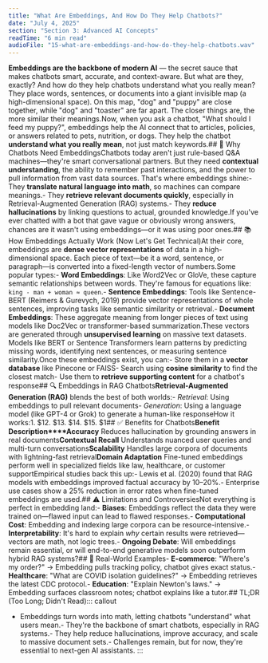 ```yaml
---
title: "What Are Embeddings, And How Do They Help Chatbots?"
date: "July 4, 2025"
section: "Section 3: Advanced AI Concepts"
readTime: "6 min read"
audioFile: "15-what-are-embeddings-and-how-do-they-help-chatbots.wav"
---
```


**Embeddings are the backbone of modern AI** — the secret sauce that makes chatbots smart, accurate, and context-aware. But what are they, exactly? And how do they help chatbots understand what you really mean?They place words, sentences, or documents into a giant invisible map (a high-dimensional space). On this map, "dog" and "puppy" are close together, while "dog" and "toaster" are far apart. The closer things are, the more similar their meanings.Now, when you ask a chatbot, "What should I feed my puppy?", embeddings help the AI connect that to articles, policies, or answers related to pets, nutrition, or dogs. They help the chatbot **understand what you really mean**, not just match keywords.## 🤖 Why Chatbots Need EmbeddingsChatbots today aren't just rule-based Q&A machines—they're smart conversational partners. But they need **contextual understanding**, the ability to remember past interactions, and the power to pull information from vast data sources. That's where embeddings shine:- They **translate natural language into math**, so machines can compare meanings.- They **retrieve relevant documents quickly**, especially in Retrieval-Augmented Generation (RAG) systems.- They **reduce hallucinations** by linking questions to actual, grounded knowledge.If you've ever chatted with a bot that gave vague or obviously wrong answers, chances are it wasn't using embeddings—or it was using poor ones.## 📚 How Embeddings Actually Work (Now Let's Get Technical)At their core, embeddings are **dense vector representations** of data in a high-dimensional space. Each piece of text—be it a word, sentence, or paragraph—is converted into a fixed-length vector of numbers.Some popular types:- **Word Embeddings**: Like Word2Vec or GloVe, these capture semantic relationships between words. They're famous for equations like: `king - man + woman ≈ queen`.- **Sentence Embeddings**: Tools like Sentence-BERT (Reimers & Gurevych, 2019) provide vector representations of whole sentences, improving tasks like semantic similarity or retrieval.- **Document Embeddings**: These aggregate meaning from longer pieces of text using models like Doc2Vec or transformer-based summarization.These vectors are generated through **unsupervised learning** on massive text datasets. Models like BERT or Sentence Transformers learn patterns by predicting missing words, identifying next sentences, or measuring sentence similarity.Once these embeddings exist, you can:- Store them in a **vector database** like Pinecone or FAISS- Search using **cosine similarity** to find the closest match- Use them to **retrieve supporting content** for a chatbot's response## 🔍 Embeddings in RAG Chatbots**Retrieval-Augmented Generation (RAG)** blends the best of both worlds:- *Retrieval*: Using embeddings to pull relevant documents- *Generation*: Using a language model (like GPT-4 or Grok) to generate a human-like responseHow it works:1. $12. $13. $14. $15. $1## ✅ Benefits for Chatbots**Benefit**
**Description****Accuracy**
Reduces hallucination by grounding answers in real documents**Contextual Recall**
Understands nuanced user queries and multi-turn conversations**Scalability**
Handles large corpora of documents with lightning-fast retrieval**Domain Adaptation**
Fine-tuned embeddings perform well in specialized fields like law, healthcare, or customer supportEmpirical studies back this up:- Lewis et al. (2020) found that RAG models with embeddings improved factual accuracy by 10–20%.- Enterprise use cases show a 25% reduction in error rates when fine-tuned embeddings are used.## ⚠️ Limitations and ControversiesNot everything is perfect in embedding land:- **Biases**: Embeddings reflect the data they were trained on—flawed input can lead to flawed responses.- **Computational Cost**: Embedding and indexing large corpora can be resource-intensive.- **Interpretability**: It's hard to explain *why* certain results were retrieved—vectors are math, not logic trees.- **Ongoing Debate**: Will embeddings remain essential, or will end-to-end generative models soon outperform hybrid RAG systems?## 🧪 Real-World Examples- **E-commerce**: "Where's my order?" → Embedding pulls tracking policy, chatbot gives exact status.- **Healthcare**: "What are COVID isolation guidelines?" → Embedding retrieves the latest CDC protocol.- **Education**: "Explain Newton's laws." → Embedding surfaces classroom notes; chatbot explains like a tutor.## TL;DR (Too Long; Didn't Read)::: callout
- Embeddings turn words into math, letting chatbots "understand" what users mean.- They're the backbone of smart chatbots, especially in RAG systems.- They help reduce hallucinations, improve accuracy, and scale to massive document sets.- Challenges remain, but for now, they're essential to next-gen AI assistants.
:::
